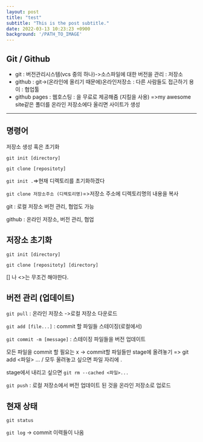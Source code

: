 ```yaml
---
layout: post
title: "test"
subtitle: "This is the post subtitle."
date: 2022-03-13 10:23:23 +0900
background: '/PATH_TO_IMAGE'
---
```

## Git / Github

* git : 버전관리시스템(vcs 중의 하나)->소스파일에 대한 버전을 관리 : 저장소
* github : git->(온라인에 올리기 때문에)온라인저장소 : 다른 사람들도 접근하기 용이 : 협업툴
* github pages : 웹호스팅 : 을 무료로 제공해줌 (지킬을 사용) =>my awesome site같은 폴더를 온라인 저장소에다 올리면 사이트가 생성

---

## 명령어

저장소 생성 혹은 초기화

`git init [directory]`

`git clone [repositoty]`


`git init .`=>현재 디렉토리를 초기화하겠다

`git clone 저장소주소 (디렉토리명)`=>저장소 주소에 디렉토리명의 내용을 복사

git : 로컬 저장소 버전 관리, 협업도 가능

github : 온라인 저장소, 버전 관리, 협업

## 저장소 초기화
`git init [directory]`

`git clone [repositoty] [directory]`

[] 나 <>는 무조건 해야한다.

## 버전 관리 (업데이트)
`git pull` : 온라인 저장소 ->로컬 저장소 다운로드

`git add [file...]` : commit 할 파일들 스테이징(로컬에서)

`git commit -m [message]` : 스테이징 파일들을 버전 업데이트

모든 파일을 commit 할 필요는 x -> commit할 파일들만 stage에 올려놓기 => git add <파일> ... / 모두 올려놓고 싶으면 파일 자리에 .

stage에서 내리고 싶으면 `git rm --cached <파일>...`

`git push` : 로컬 저장소에서 버전 업데이트 된 것을 온라인 저장소로 업로드

## 현재 상태
`git status`

`git log` -> commit 이력들이 나옴